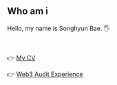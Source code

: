 ## Who am i
Hello, my name is Songhyun Bae. 🖐️

<br>

👉 [My CV](https://bshyuunn.github.io/Songhyun-Bae.pdf)

👉 [Web3 Audit Experience](https://github.com/bshyuunn/bshyuunn-web3-portfolio)
